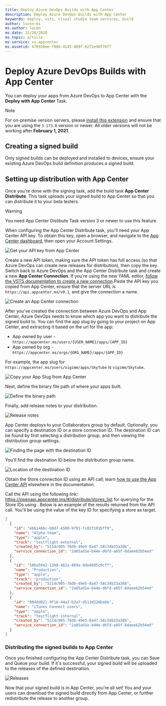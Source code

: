 ```yaml
---
title: Deploy Azure DevOps Builds with App Center
description: Deploy Azure DevOps builds with App Center
keywords: deploy, vsts, visual studio team services, build
author: lucen-ms
ms.author: lucen
ms.date: 12/28/2020
ms.topic: article
ms.service: vs-appcenter
ms.assetid: 476938ee-f086-4145-889f-02f2e90f78ff
---
```


# Deploy Azure DevOps Builds with App Center
You can deploy your apps from Azure DevOps to  App Center with the **Deploy with App Center** Task.

> [!NOTE]
> For on-premise version servers, please [install this extension](https://marketplace.visualstudio.com/items?itemName=MsAppCenter.app-center-distribute-v3) and ensure that you are using the `3.173.0` version or newer. All older versions will not be working after **February 1, 2021**.

## Creating a signed build
Only signed builds can be deployed and installed to devices, ensure your existing Azure DevOps build definition produces a signed build.

## Setting up distribution with App Center
Once you're done with the signing task, add the build task **App Center Distribute**. This task uploads your signed build to App Center so that you can distribute it to your beta testers.

> [!WARNING]
> You need App Center Distibute Task version 3 or newer to use this feature.

When configuring the App Center Distribute task, you'll need your App Center API key. To obtain this key, open a browser, and navigate to the [App Center dashboard](https://appcenter.ms), then open your Account Settings.

![Get your API key from App Center](images/distribution_new-api-token.png)

Create a new API token, making sure the API token has full access (so that Azure DevOps can create new releases for distribution), then copy the key. Switch back to Azure DevOps and the App Center Distribute task and create a new **App Center Connection**. If you're using the new YAML editor, [follow the VSTS documentation to create a new connection](https://docs.microsoft.com/azure/devops/pipelines/library/service-endpoints#create-a-service-connection).Paste the API key you copied from App Center, ensure that the server URL is `https://api.appcenter.ms/v0.1`, and give the connection a name.

![Create an App Center connection](images/vsts-deploy-app-center-api.png)

After you've created the connection between Azure DevOps and App Center, Azure DevOps needs to know which app you want to distribute the signed build to. You can find the app slug by going to your project on App Center, and extracting it based on the url for the app:
- App owned by user - `https://appcenter.ms/users/{USER_NAME}/apps/{APP_ID}` 
- App owned by org - `https://appcenter.ms/orgs/{ORG_NAME}/apps/{APP_ID}` 

For example, the app slug for `https://appcenter.ms/users/vigimm/apps/SkyTube` is `vigimm/Skytube`. 

![Copy your App Slug from App Center](images/vsts-deploy-app-center-slug.png)

Next, define the binary file path of where your apps built.

![Define the binary path](images/vsts-deploy-app-center-binary.png)

Finally, add release notes to your distribution.

![Release notes](images/vsts-deploy-app-center-notes.png)

App Center deploys to your Collaborators group by default. Optionally, you can specify a destination ID or a store connection ID. The destination ID can be found by first selecting a distribution group, and then viewing the distribution group settings.

![Finding the page with the destination ID](images/distribution_edit-settings-icon.png)

You'll find the destination ID below the distribution group name.

![Location of the destination ID](images/distribution_group-id.png)

Obtain the Store connection ID using an API call; learn [how to use the App Center API](../api-docs/index.md) elsewhere in the documentation.

Call the API using the following link: https://openapi.appcenter.ms/#/distribute/stores_list for querying for the Store IDs using . Below is an example of the results returned from the API call. You'll be using the value of the key ID for specifying a store as target.

```json
[
  {
    "id": "ebb146bc-b0d7-4500-9791-fc02f191bff9",
    "name": "Alpha team",
    "type": "apple",
    "track": "testflight-external",
    "created_by": "5114c905-76db-49e5-8a47-58c34b33a38b",
    "service_connection_id": "2a85ad1e-b44e-d6fd-a85f-8daee62b54ed"
  },
  {
    "id": "10ba5942-1388-4b2a-869a-9de40d5c0cff",
    "name": "Production",
    "type": "apple",
    "track": "production",
    "created_by": "5114c905-76db-49e5-8a47-58c34b33a38b",
    "service_connection_id": "2a85ad1e-b44e-d6fd-a85f-8daee62b54ed"
  },
  {
    "id": "894dd821-9f16-44a3-b2a7-d513d226babb",
    "name": "iTunes Connect users",
    "type": "apple",
    "track": "testflight-internal",
    "created_by": "5114c905-76db-49e5-8a47-58c34b33a38b",
    "service_connection_id": "2a85ad1e-b44e-d6fd-a85f-8daee62b54ed"
  }
]
```

### Distributing the signed builds to App Center
Once you finished configuring the App Center Distribute task, you can Save and Queue your build. If it's successful, your signed build will be uploaded to the releases of the defined destination.

![Releases](images/distribution_successful-release.png)

Now that your signed build is in App Center, you're all set! You and your users can download the signed build directly from App Center, or further redistribute the release to another group.

[vsts-deploy-api]: images/vsts-deploy-api.png
[vsts-deploy-app-center-api]: images/vsts-deploy-app-center-api.png
[vsts-deploy-app-center-slug]: images/vsts-deploy-app-center-slug.png
[vsts-deploy-app-center-binary]: images/vsts-deploy-app-center-binary.png
[vsts-deploy-app-center-notes]: images/vsts-deploy-app-center-notes.png
[vsts-deploy-group-id]: images/vsts-deploy-group-id.png
[vsts-deploy-app-center-group]: images/vsts-deploy-app-center-group.png
[vsts-deploy-app-center-releases]: images/vsts-deploy-app-center-releases.png
